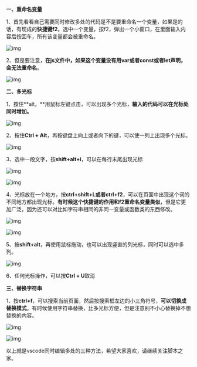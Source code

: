 **一、重命名变量**

1、首先看看自己需要同时修改多处的代码是不是要重命名一个变量，如果是的话，有现成的**快捷键f2**。选中一个变量，按f2，弹出一个小窗口，在里面输入内容后按回车，所有该变量都会被重命名。

![img](https://img.jbzj.com/file_images/article/201804/2018042009570948.png)

2、但是要注意，**在js文件中，如果这个变量没有用var或者const或者let声明，会无法重命名**。

![img](https://img.jbzj.com/file_images/article/201804/2018042009570949.png)

**二、多光标**

1、按住**alt，**用鼠标左键点击，可以出现多个光标，**输入的代码可以在光标处同时增加。**

![img](https://img.jbzj.com/file_images/article/201804/2018042009570950.png)

2、按住**Ctrl + Alt**，再按键盘上向上或者向下的键，可以使一列上出现多个光标。

![img](https://img.jbzj.com/file_images/article/201804/2018042009570951.png)

3、选中一段文字，按**shift+alt+i**，可以在每行末尾出现光标

![img](https://img.jbzj.com/file_images/article/201804/2018042009570952.png)

![img](https://img.jbzj.com/file_images/article/201804/2018042009570953.png)

4、光标放在一个地方，按**ctrl+shift+L或者ctrl+f2**，可以在页面中出现这个词的不同地方都出现光标。**有时候这个快捷键的作用和f2重命名变量类似**，但是它更加广泛，因为还可以对比如字符串相同的非同一变量或函数类的东西修改。

![img](https://img.jbzj.com/file_images/article/201804/2018042009570954.png)

![img](https://img.jbzj.com/file_images/article/201804/2018042009571055.png)

5、按**shift+alt**，再使用鼠标拖动，也可以出现竖直的列光标，同时可以选中多列。

![img](https://img.jbzj.com/file_images/article/201804/2018042009571056.png)

6、任何光标操作，可以按**Ctrl + U**取消

**三、替换字符串**

1、按**ctrl+f**，可以搜索当前页面，然后按搜索框左边的小三角符号，**可以切换成替换模式**。有时候使用字符串替换，比多光标方便，但是注意别不小心替换掉不想替换的内容。

![img](https://img.jbzj.com/file_images/article/201804/2018042009571057.png)

![img](https://img.jbzj.com/file_images/article/201804/2018042009571058.png)

以上就是vscode同时编辑多处的三种方法，希望大家喜欢，请继续关注脚本之家。